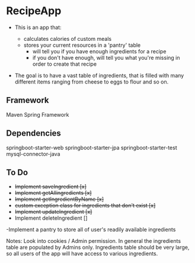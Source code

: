 # RecipeApp
- This is an app that:
	- calculates calories of custom meals
	- stores your current resources in a 'pantry' table
		- will tell you if you have enough ingredients for a recipe
		- if you don't have enough, will tell you what you're missing in order to create that recipe
	
- The goal is to have a vast table of ingredients, that is filled with
many different items ranging from cheese to eggs to flour and so on. 

## Framework ##
Maven 
Spring Framework

## Dependencies ##
springboot-starter-web
springboot-starter-jpa
springboot-starter-test
mysql-connector-java

## To Do ##
- ~~Implement saveIngredient [x]~~
- ~~Implement getAllingredients [x]~~
- ~~Implement getIngredientByName [x]~~
- ~~custom exception class for ingredients that don't exist [x]~~
- ~~Implement updateIngredient [x]~~
- Implement deleteIngredient []


-Implement a pantry to store all of user's readily available ingredients
	

Notes: Look into cookies / Admin permission. In general the ingredients table are populated by Admins only.
Ingredients table should be very large, so all users of the app will have access to various ingredients. 

